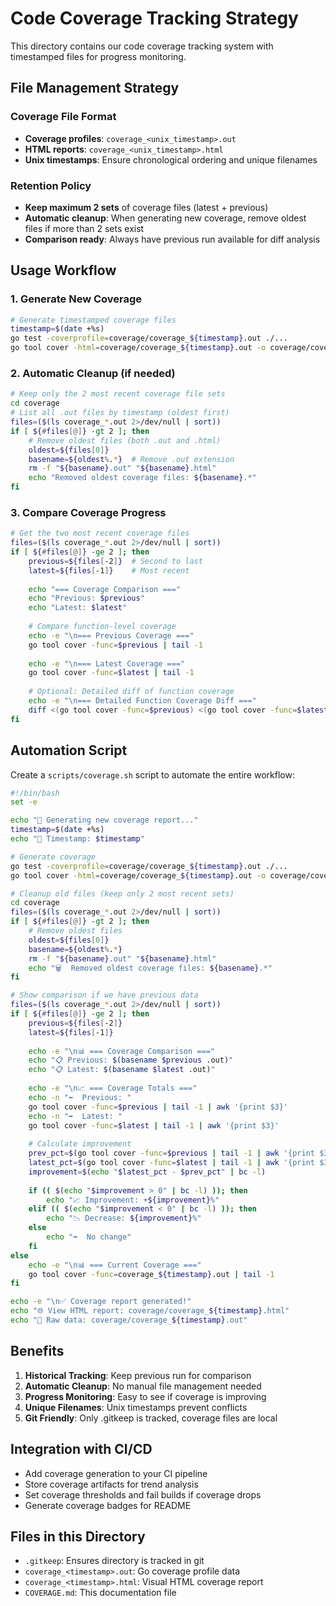 # Code Coverage Tracking Strategy

This directory contains our code coverage tracking system with timestamped files for progress monitoring.

## File Management Strategy

### Coverage File Format
- **Coverage profiles**: `coverage_<unix_timestamp>.out`
- **HTML reports**: `coverage_<unix_timestamp>.html`
- **Unix timestamps**: Ensure chronological ordering and unique filenames

### Retention Policy
- **Keep maximum 2 sets** of coverage files (latest + previous)
- **Automatic cleanup**: When generating new coverage, remove oldest files if more than 2 sets exist
- **Comparison ready**: Always have previous run available for diff analysis

## Usage Workflow

### 1. Generate New Coverage
```bash
# Generate timestamped coverage files
timestamp=$(date +%s)
go test -coverprofile=coverage/coverage_${timestamp}.out ./...
go tool cover -html=coverage/coverage_${timestamp}.out -o coverage/coverage_${timestamp}.html
```

### 2. Automatic Cleanup (if needed)
```bash
# Keep only the 2 most recent coverage file sets
cd coverage
# List all .out files by timestamp (oldest first)
files=($(ls coverage_*.out 2>/dev/null | sort))
if [ ${#files[@]} -gt 2 ]; then
    # Remove oldest files (both .out and .html)
    oldest=${files[0]}
    basename=${oldest%.*}  # Remove .out extension
    rm -f "${basename}.out" "${basename}.html"
    echo "Removed oldest coverage files: ${basename}.*"
fi
```

### 3. Compare Coverage Progress
```bash
# Get the two most recent coverage files
files=($(ls coverage_*.out 2>/dev/null | sort))
if [ ${#files[@]} -ge 2 ]; then
    previous=${files[-2]}  # Second to last
    latest=${files[-1]}    # Most recent
    
    echo "=== Coverage Comparison ==="
    echo "Previous: $previous"
    echo "Latest: $latest"
    
    # Compare function-level coverage
    echo -e "\n=== Previous Coverage ==="
    go tool cover -func=$previous | tail -1
    
    echo -e "\n=== Latest Coverage ==="
    go tool cover -func=$latest | tail -1
    
    # Optional: Detailed diff of function coverage
    echo -e "\n=== Detailed Function Coverage Diff ==="
    diff <(go tool cover -func=$previous) <(go tool cover -func=$latest) || true
fi
```

## Automation Script

Create a `scripts/coverage.sh` script to automate the entire workflow:

```bash
#!/bin/bash
set -e

echo "🧪 Generating new coverage report..."
timestamp=$(date +%s)
echo "📅 Timestamp: $timestamp"

# Generate coverage
go test -coverprofile=coverage/coverage_${timestamp}.out ./...
go tool cover -html=coverage/coverage_${timestamp}.out -o coverage/coverage_${timestamp}.html

# Cleanup old files (keep only 2 most recent sets)
cd coverage
files=($(ls coverage_*.out 2>/dev/null | sort))
if [ ${#files[@]} -gt 2 ]; then
    # Remove oldest files
    oldest=${files[0]}
    basename=${oldest%.*}
    rm -f "${basename}.out" "${basename}.html"
    echo "🗑️  Removed oldest coverage files: ${basename}.*"
fi

# Show comparison if we have previous data
files=($(ls coverage_*.out 2>/dev/null | sort))
if [ ${#files[@]} -ge 2 ]; then
    previous=${files[-2]}
    latest=${files[-1]}
    
    echo -e "\n📊 === Coverage Comparison ==="
    echo "📋 Previous: $(basename $previous .out)"
    echo "📋 Latest: $(basename $latest .out)"
    
    echo -e "\n📈 === Coverage Totals ==="
    echo -n "⬅️  Previous: "
    go tool cover -func=$previous | tail -1 | awk '{print $3}'
    echo -n "➡️  Latest: "
    go tool cover -func=$latest | tail -1 | awk '{print $3}'
    
    # Calculate improvement
    prev_pct=$(go tool cover -func=$previous | tail -1 | awk '{print $3}' | sed 's/%//')
    latest_pct=$(go tool cover -func=$latest | tail -1 | awk '{print $3}' | sed 's/%//')
    improvement=$(echo "$latest_pct - $prev_pct" | bc -l)
    
    if (( $(echo "$improvement > 0" | bc -l) )); then
        echo "📈 Improvement: +${improvement}%"
    elif (( $(echo "$improvement < 0" | bc -l) )); then
        echo "📉 Decrease: ${improvement}%"
    else
        echo "➡️  No change"
    fi
else
    echo -e "\n📊 === Current Coverage ==="
    go tool cover -func=coverage_${timestamp}.out | tail -1
fi

echo -e "\n✅ Coverage report generated!"
echo "🌐 View HTML report: coverage/coverage_${timestamp}.html"
echo "📄 Raw data: coverage/coverage_${timestamp}.out"
```

## Benefits

1. **Historical Tracking**: Keep previous run for comparison
2. **Automatic Cleanup**: No manual file management needed
3. **Progress Monitoring**: Easy to see if coverage is improving
4. **Unique Filenames**: Unix timestamps prevent conflicts
5. **Git Friendly**: Only .gitkeep is tracked, coverage files are local

## Integration with CI/CD

- Add coverage generation to your CI pipeline
- Store coverage artifacts for trend analysis
- Set coverage thresholds and fail builds if coverage drops
- Generate coverage badges for README

## Files in this Directory

- `.gitkeep`: Ensures directory is tracked in git
- `coverage_<timestamp>.out`: Go coverage profile data
- `coverage_<timestamp>.html`: Visual HTML coverage report
- `COVERAGE.md`: This documentation file 